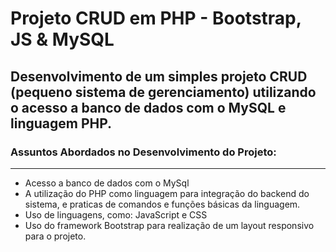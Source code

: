 <h1> Projeto CRUD em PHP - Bootstrap, JS & MySQL</h1>
<h2> Desenvolvimento de um simples projeto CRUD (pequeno sistema de gerenciamento) utilizando o acesso a banco de dados com o MySQL e linguagem PHP. </h2> 
<h3> Assuntos Abordados no Desenvolvimento do Projeto: </h3><hr/>
<ul>
<li> Acesso a banco de dados com o MySql </li> 
<li> A utilização do PHP como linguagem para integração do backend do sistema, e praticas de comandos e funções básicas da linguagem.</li> 
<li> Uso de linguagens, como: JavaScript e CSS</li> 
<li> Uso do framework Bootstrap para realização de um layout responsivo para o projeto.</li>
  </ul>
